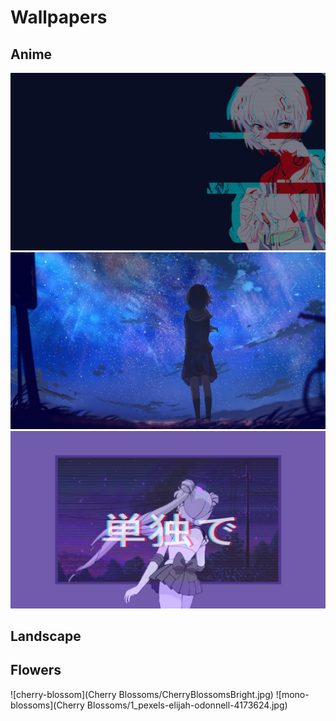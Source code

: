 # Wallpapers



## Anime
![glitched-girl](Anime/glitched-girl.jpg)
![](Anime/reach-for-the-stars-girl.jpg)
![](Anime/lo-fi-sailor-moon.gif)

## Landscape


## Flowers
![cherry-blossom](Cherry Blossoms/CherryBlossomsBright.jpg)
![mono-blossoms](Cherry Blossoms/1_pexels-elijah-odonnell-4173624.jpg)
